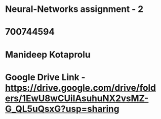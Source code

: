 # Neural-Networks assignment - 2
# 700744594
# Manideep Kotaprolu
# Google Drive Link - https://drive.google.com/drive/folders/1EwU8wCUiIAsuhuNX2vsMZ-G_QL5uQsxG?usp=sharing
